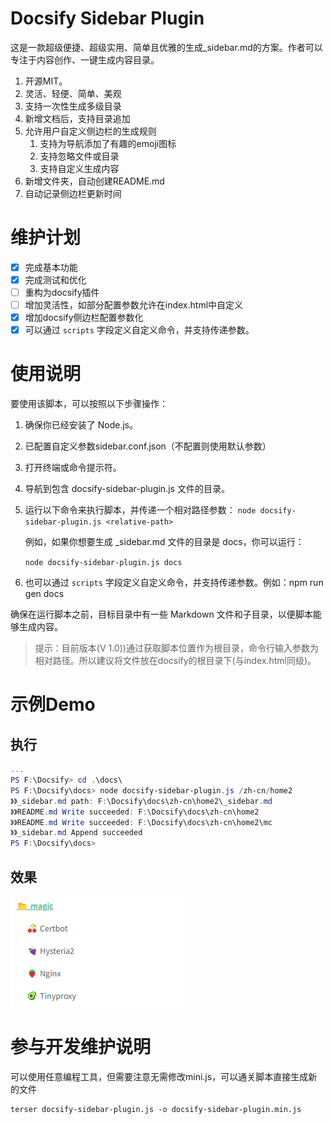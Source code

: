 # Docsify Sidebar Plugin

这是一款超级便捷、超级实用、简单且优雅的生成_sidebar.md的方案。作者可以专注于内容创作、一键生成内容目录。

1. 开源MIT。
2. 灵活、轻便、简单、美观
3. 支持一次性生成多级目录
4. 新增文档后，支持目录追加
5. 允许用户自定义侧边栏的生成规则
   1. 支持为导航添加了有趣的emoji图标
   2. 支持忽略文件或目录
   3. 支持自定义生成内容
6. 新增文件夹，自动创建README.md
7. 自动记录侧边栏更新时间

# 维护计划

* [X] 完成基本功能
* [X] 完成测试和优化
* [ ] 重构为docsify插件
* [ ] 增加灵活性，如部分配置参数允许在index.html中自定义
* [X] 增加docsify侧边栏配置参数化
* [X] 可以通过 `scripts` 字段定义自定义命令，并支持传递参数。

# 使用说明

要使用该脚本，可以按照以下步骤操作：

1. 确保你已经安装了 Node.js。
2. 已配置自定义参数sidebar.conf.json（不配置则使用默认参数）
3. 打开终端或命令提示符。
4. 导航到包含 docsify-sidebar-plugin.js 文件的目录。
5. 运行以下命令来执行脚本，并传递一个相对路径参数：
   `node docsify-sidebar-plugin.js <relative-path>`

   例如，如果你想要生成 _sidebar.md 文件的目录是 docs，你可以运行：

   `node docsify-sidebar-plugin.js docs`
6. 也可以通过 `scripts` 字段定义自定义命令，并支持传递参数。例如：npm run gen docs

确保在运行脚本之前，目标目录中有一些 Markdown 文件和子目录，以便脚本能够生成内容。

> 提示：目前版本(V 1.0))通过获取脚本位置作为根目录，命令行输入参数为相对路径。所以建议将文件放在docsify的根目录下(与index.html同级)。

# 示例Demo

## 执行

```powershell
...
PS F:\Docsify> cd .\docs\
PS F:\Docsify\docs> node docsify-sidebar-plugin.js /zh-cn/home2
》》_sidebar.md path: F:\Docsify\docs\zh-cn\home2\_sidebar.md
》》README.md Write succeeded: F:\Docsify\docs\zh-cn\home2
》》README.md Write succeeded: F:\Docsify\docs\zh-cn\home2\mc
》》_sidebar.md Append succeeded
PS F:\Docsify\docs>
```

## 效果

![1738997873436](image/README/1738997873436.png)

# 参与开发维护说明

可以使用任意编程工具，但需要注意无需修改mini.js，可以通关脚本直接生成新的文件

```shell
terser docsify-sidebar-plugin.js -o docsify-sidebar-plugin.min.js
```
